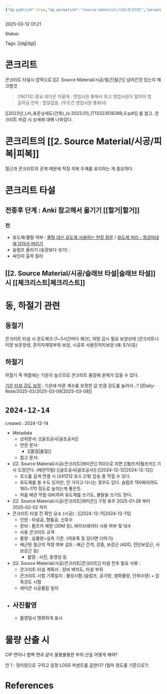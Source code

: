 ```yaml
---
{"dg-publish":true,"dg-permalink":"source-material/시공/콘크리트","permalink":"/source-material/시공/콘크리트/"}
---
```


2025-03-12 01:21

Status: 

Tags: [[dg\|dg]] 

# 콘크리트
콘크리트 타설시 압력으로 [[2. Source Material/시공/철근\|철근]] 넘어간것 있는지 체크할것

> [!NOTE] 중요
레미콘 띄울때 : 영업사원 통해서 하고 영업사원이 알아야 함  
출하실 연락 : 할일없음. (무조건 영업사원 통해서)

[[2023년_LH_표준상세도(건축)_(v.2023.01)_1713323518389_0.pdf]] 를 참고. 콘크리트 마감 시 상세에 대해 나와있다.
# 콘크리트의 [[2. Source Material/시공/피복\|피복]] 
철근과 콘크리트의 관계 때문에 적정 피복 두께를 유지하는 게 중요하다.
# 콘크리트 타설
## 전중후 단계 : Anki 참고해서 옮기기 [[할거\|할거]] 
### 전
- 유도제/몰탈 여부  : [몰탈 대신 유도제 사용하는 현장 질문](https://cafe.naver.com/esip21/35482) / [유도제 처리 - 항공마대에 담아서 버리기](https://cafe.naver.com/esip21/31926) 
- 슬럼프 올리기 (송장보다 섞기)  :
- 싸인지 출력 잘라

## [[2. Source Material/시공/슬래브 타설\|슬래브 타설]] 시 [[체크리스트\|체크리스트]]  
# 동, 하절기 관련
## 동절기
콘크리트 타설 시 온도체크 (1~3시간마다 체크), 야망 감시 필요
보양상태 (콘크리트나 미장 보온양생, 존치자재및부위 보양, 시공후 사용전까지보양 (예: E/V)등)  

## 하절기
하절기 즉 여름에는 기온이 높으므로 콘크리트 품질에 문제가 있을 수 있다.

[기온 타설 강도 보정](https://m.blog.naver.com/ggupjil/223211081852?recommendTrackingCode=2) : 기온에 따른 계수를 보정한 값 만큼 강도를 늘려서...?   [[Daily-Note/2025-03/2025-03-08\|2025-03-08]] 

# `2024-12-14`
created : 2024-12-14

- Metadata
	- 상위문서: [[골조공사\|골조공사]] 
	- 연관 문서: 
		- [[품질\|품질]] 
	- 참고 문서: 
- [[2. Source Material/시공/콘크리트\|레미콘]] 150으로 치면 [[펌프카\|펌프카]] 기사 도망간다. (배관막힘) [[골조공사\|골조공사]] [[2024-12-12\|2024-12-12]] 
	- 호스를 길게 연결 시 (241212 호스 2개) 압송 중 막힐 수 있다.
	- 유도제를 쓸 수도 있지만, 안 가지고 다니는 경우도 있다. 슬럼프 150짜리여도 160~170 정도로 높이는게 좋은듯.
	- 처음 배관 막힘 대비하여 유도제를 쓰기도, 몰탈을 쓰기도 한다.
- [[2. Source Material/시공/콘크리트\|레미콘]] 구정 휴무 2025-01-28 부터 2025-02-02 까지
- 콘크리트 타설 전 확인 요소 (시공) : [[2024-12-11\|2024-12-11]]
	- 인원 : 타설공, 형틀공, 신호수
	- 장비 : 펌프카 제원 (30M 등), 바이브레이터 사용 여부 및 대수
	- 사용 콘크리트 규격
	- 물량 : 실물량=실측 기준. (여유폭 등 있다면 더하기)
	- 배근된 철근의 적정 여부 검토 : 배근 간격, 강종, 보강근 (ADD, 전단보강근, 사보강근 등)
		- 촬영 : 사진, 동영상 등
- [[2. Source Material/시공/콘크리트\|콘크리트]] 타설 전후 필요 서류 :
	- 콘크리트 타설 계획서 : 장비 배치도, 타설 부위
	- 콘크리트 시험 기록일지 : 물성시험 (슬럼프, 공기량, 염화물량, 단위수량) + 압축강도 시험
	- 레미콘 시공품질 일지
- ## 사진촬영
	- 촬영일시 명확하게 표시

# 물량 산출 시
CIP 면이나 합벽 면과 같이 울퉁불퉁한 부위 산출 어떻게 해야?

안 1 : 정미량으로 구하고 일정 LOSS 퍼센트를 곱한다? (얼마 정도를 기준으로?)

# References
